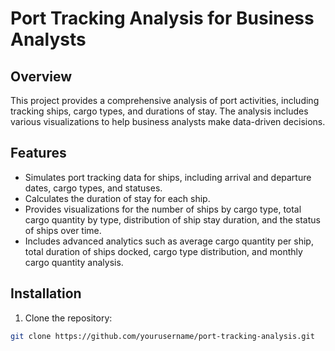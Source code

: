# Port Tracking Analysis for Business Analysts

## Overview

This project provides a comprehensive analysis of port activities, including tracking ships, cargo types, and durations of stay. The analysis includes various visualizations to help business analysts make data-driven decisions.

## Features

- Simulates port tracking data for ships, including arrival and departure dates, cargo types, and statuses.
- Calculates the duration of stay for each ship.
- Provides visualizations for the number of ships by cargo type, total cargo quantity by type, distribution of ship stay duration, and the status of ships over time.
- Includes advanced analytics such as average cargo quantity per ship, total duration of ships docked, cargo type distribution, and monthly cargo quantity analysis.

## Installation

1. Clone the repository:

```bash
git clone https://github.com/yourusername/port-tracking-analysis.git

